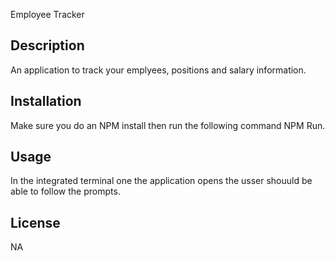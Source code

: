 Employee Tracker

## Description 
An application to track your emplyees, positions and salary information.

## Installation
Make sure you do an NPM install then run the following command NPM Run.

## Usage    
In the integrated terminal one the application opens the usser shouuld be able to follow the prompts.

## License
NA

